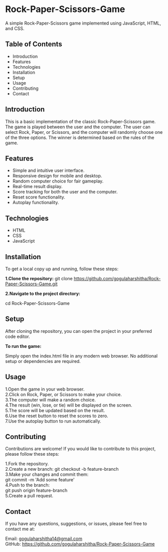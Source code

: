 # Rock-Paper-Scissors-Game
A simple Rock-Paper-Scissors game implemented using JavaScript, HTML, and CSS.

## Table of Contents
+ Introduction
+ Features
+ Technologies
+ Installation
+ Setup
+ Usage
+ Contributing
+ Contact
## Introduction
This is a basic implementation of the classic Rock-Paper-Scissors game. The game is played between the user and the computer. The user can select Rock, Paper, or Scissors, and the computer will randomly choose one of the three options. The winner is determined based on the rules of the game.
## Features
+ Simple and intuitive user interface.
+ Responsive design for mobile and desktop.
+ Random computer choice for fair gameplay.
+ Real-time result display.
+ Score tracking for both the user and the computer.
+ Reset score functionality.
+ Autoplay functionality.
## Technologies
+ HTML
+ CSS
+ JavaScript
## Installation
To get a local copy up and running, follow these steps:

**1.Clone the repository:**
git clone https://github.com/gogulaharshitha/Rock-Paper-Scissors-Game.git

**2.Navigate to the project directory:**

cd Rock-Paper-Scissors-Game
## Setup
After cloning the repository, you can open the project in your preferred code editor.

**To run the game:**

Simply open the index.html file in any modern web browser.
No additional setup or dependencies are required.
## Usage
1.Open the game in your web browser.           
2.Click on Rock, Paper, or Scissors to make your choice.                                  
3.The computer will make a random choice.  
4.The result (win, lose, or tie) will be displayed on the screen.   
5.The score will be updated based on the result.                 
6.Use the reset button to reset the scores to zero.                     
7.Use the autoplay button to run automatically.


## Contributing
Contributions are welcome! If you would like to contribute to this project, please follow these steps:

1.Fork the repository.   
2.Create a new branch:
git checkout -b feature-branch    
3.Make your changes and commit them:   
git commit -m 'Add some feature'   
4.Push to the branch:     
git push origin feature-branch    
5.Create a pull request.   
## Contact
If you have any questions, suggestions, or issues, please feel free to contact me at:

Email: gogulaharshitha14@gmail.com                 
GitHub: https://github.com/gogulaharshitha/Rock-Paper-Scissors-Game
